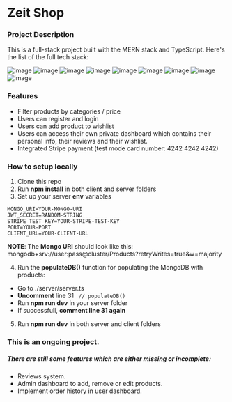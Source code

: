 # Zeit Shop

### Project Description

This is a full-stack project built with the MERN stack and TypeScript. Here's the list of the full tech stack:

![image](https://img.shields.io/badge/React-20232A?style=for-the-badge&logo=react&logoColor=61DAFB)
![image](https://img.shields.io/badge/TypeScript-007ACC?style=for-the-badge&logo=typescript&logoColor=white)
![image](https://img.shields.io/badge/Material%20UI-007FFF?style=for-the-badge&logo=mui&logoColor=white)
![image](https://img.shields.io/badge/Redux-593D88?style=for-the-badge&logo=redux&logoColor=white)
![image](https://img.shields.io/badge/MongoDB-4EA94B?style=for-the-badge&logo=mongodb&logoColor=white)
![image](https://img.shields.io/badge/Express.js-000000?style=for-the-badge&logo=express&logoColor=white)
![image](https://img.shields.io/badge/Node.js-339933?style=for-the-badge&logo=nodedotjs&logoColor=white)
![image](https://img.shields.io/badge/Vite-B73BFE?style=for-the-badge&logo=vite&logoColor=FFD62Ee)
![image](https://img.shields.io/badge/Stripe-626CD9?style=for-the-badge&logo=Stripe&logoColor=white)

### Features

-   Filter products by categories / price
-   Users can register and login
-   Users can add product to wishlist
-   Users can access their own private dashboard which contains their personal info, their reviews and their wishlist.
-   Integrated Stripe payment (test mode card number: 4242 4242 4242)

### How to setup locally

1. Clone this repo
2. Run **npm install** in both client and server folders
3. Set up your server **env** variables

```
MONGO_URI=YOUR-MONGO-URI
JWT_SECRET=RANDOM-STRING
STRIPE_TEST_KEY=YOUR-STRIPE-TEST-KEY
PORT=YOUR-PORT
CLIENT_URL=YOUR-CLIENT-URL
```

**NOTE**: The **Mongo URI** should look like this: mongodb+srv://user:pass@cluster/Products?retryWrites=true&w=majority

4. Run the **populateDB()** function for populating the MongoDB with products:

-   Go to ./server/server.ts
-   **Uncomment** line 31 ` // populateDB()`
-   Run **npm run dev** in your server folder
-   If successfull, **comment line 31 again**

5. Run **npm run dev** in both server and client folders

### This is an ongoing project.

##### There are still some features which are either missing or incomplete:

-   Reviews system.
-   Admin dashboard to add, remove or edit products.
-   Implement order history in user dashboard.
